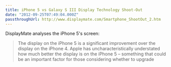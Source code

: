 ```yaml
---
title: iPhone 5 vs Galaxy S III Display Technology Shoot-Out
date: "2012-09-25T07:49:04.000Z"
passthroughUrl: http://www.displaymate.com/Smartphone_ShootOut_2.htm
---
```


DisplayMate analyses the iPhone 5's screen:

> The display on the iPhone 5 is a significant improvement over the display on the iPhone 4. Apple has uncharacteristically understated how much better the display is on the iPhone 5 – something that could be an important factor for those considering whether to upgrade